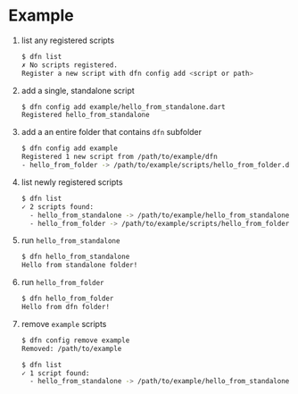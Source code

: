 # Example

1. list any registered scripts

    ```sh
    $ dfn list
    ✗ No scripts registered.
    Register a new script with dfn config add <script or path>
    ```

2. add a single, standalone script

    ```sh
    $ dfn config add example/hello_from_standalone.dart
    Registered hello_from_standalone
    ```

3. add a an entire folder that contains `dfn` subfolder

    ```sh
    $ dfn config add example
    Registered 1 new script from /path/to/example/dfn
    - hello_from_folder -> /path/to/example/scripts/hello_from_folder.dart
    ```

4. list newly registered scripts

    ```sh
    $ dfn list
    ✓ 2 scripts found:
      - hello_from_standalone -> /path/to/example/hello_from_standalone.dart
      - hello_from_folder -> /path/to/example/scripts/hello_from_folder.dart
    ```

5. run `hello_from_standalone`

    ```sh
    $ dfn hello_from_standalone
    Hello from standalone folder!
    ```

6. run `hello_from_folder`

    ```sh
    $ dfn hello_from_folder
    Hello from dfn folder!
    ```

6. remove `example` scripts

    ```sh
    $ dfn config remove example
    Removed: /path/to/example

    $ dfn list
    ✓ 1 script found:
      - hello_from_standalone -> /path/to/example/hello_from_standalone.dart
    ```
